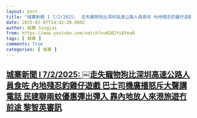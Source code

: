 ```yaml
---
layout: post
title: "城寨新聞 I 7/2/2025: ￼走失寵物狗比深圳高速公路人員食咗 內地殘忍釣雞仔遊戲 巴士司機廣播怒斥大聲講電話 民建聯兩蚊優惠彈出彈入 靠內地放人來港旅遊冇前途 黎智英審訊"
date: 2025-02-07T14:42:20.000Z
author: 城寨 Singjai
from: https://www.youtube.com/watch?v=KG02YsAYea0
tags: [ 城寨 ]
comments: True
categories: [ 城寨 ]
---
```

<!--1738939340000-->
[城寨新聞 I 7/2/2025: ￼走失寵物狗比深圳高速公路人員食咗 內地殘忍釣雞仔遊戲 巴士司機廣播怒斥大聲講電話 民建聯兩蚊優惠彈出彈入 靠內地放人來港旅遊冇前途 黎智英審訊](https://www.youtube.com/watch?v=KG02YsAYea0)
------

<div>

</div>
